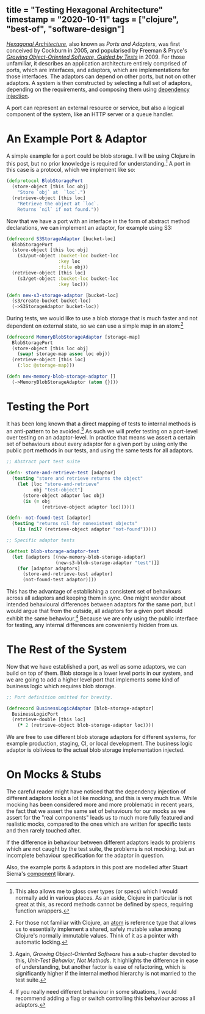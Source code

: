 title = "Testing Hexagonal Architecture"
timestamp = "2020-10-11"
tags = ["clojure", "best-of", "software-design"]
---
[*Hexagonal Architecture*](https://web.archive.org/web/20180822100852/http://alistair.cockburn.us/Hexagonal+architecture), also known as *Ports and Adapters*, was first conceived by Cockburn in 2005, and popularised by Freeman & Pryce's [*Growing Object-Oriented Software, Guided by Tests*](http://www.growing-object-oriented-software.com/) in 2009. For those unfamiliar, it describes an application architecture entirely comprised of ports, which are interfaces, and adaptors, which are implementations for those interfaces. The adaptors can depend on other ports, but not on other adaptors. A system is then constructed by selecting a full set of adaptors, depending on the requirements, and composing them using [dependency injection](https://en.wikipedia.org/wiki/Dependency_injection).

A port can represent an external resource or service, but also a logical component of the system, like an HTTP server or a queue handler.


# An Example Port & Adaptor

A simple example for a port could be blob storage. I will be using Clojure in this post, but no prior knowledge is required for understanding.[^1] A port in this case is a protocol, which we implement like so:

```clojure
(defprotocol BlobStoragePort
  (store-object [this loc obj]
    "Store `obj` at  `loc`.")
  (retrieve-object [this loc]
    "Retrieve the object at `loc`.
    Returns `nil` if not found."))
```

Now that we have a port with an interface in the form of abstract method declarations, we can implement an adaptor, for example using S3:

```clojure
(defrecord S3StorageAdaptor [bucket-loc]
  BlobStoragePort
  (store-object [this loc obj]
    (s3/put-object :bucket-loc bucket-loc
                   :key loc
                   :file obj))
  (retrieve-object [this loc]
    (s3/get-object :bucket-loc bucket-loc
                   :key loc)))

(defn new-s3-storage-adaptor [bucket-loc]
  (s3/create-bucket bucket-loc)
  (->S3StorageAdaptor bucket-loc))
```

During tests, we would like to use a blob storage that is much faster and not dependent on external state, so we can use a simple map in an atom:[^2]

```clojure
(defrecord MemoryBlobStorageAdaptor [storage-map]
  BlobStoragePort
  (store-object [this loc obj]
    (swap! storage-map assoc loc obj))
  (retrieve-object [this loc]
    (:loc @storage-map)))

(defn new-memory-blob-storage-adaptor []
  (->MemoryBlobStorageAdaptor (atom {})))
```


# Testing the Port

It has been long known that a direct mapping of tests to internal methods is an anti-pattern to be avoided.[^3] As such we will prefer testing on a port-level over testing on an adaptor-level. In practice that means we assert a certain set of behaviours about every adaptor for a given port by using only the public port methods in our tests, and using the same tests for all adaptors.

```clojure
;; Abstract port test suite

(defn- store-and-retrieve-test [adaptor]
  (testing "store and retrieve returns the object"
    (let [loc "store-and-retrieve"
          obj "test-object"]
      (store-object adaptor loc obj)
      (is (= obj
             (retrieve-object adaptor loc))))))

(defn- not-found-test [adaptor]
  (testing "returns nil for nonexistent objects"
    (is (nil? (retrieve-object adaptor "not-found")))))

;; Specific adaptor tests

(deftest blob-storage-adaptor-test
  (let [adaptors [(new-memory-blob-storage-adaptor)
                  (new-s3-blob-storage-adaptor "test")]]
    (for [adaptor adaptors]
      (store-and-retrieve-test adaptor)
      (not-found-test adaptor))))
```

This has the advantage of establishing a consistent set of behaviours across all adaptors and keeping them in sync. One might wonder about intended behavioural differences between adaptors for the same port, but I would argue that from the outside, all adaptors for a given port should exhibit the same behaviour.[^4] Because we are only using the public interface for testing, any internal differences are conveniently hidden from us.


# The Rest of the System

Now that we have established a port, as well as some adaptors, we can build on top of them. Blob storage is a lower level ports in our system, and we are going to add a higher level port that implements some kind of business logic which requires blob storage.

```clojure
;; Port definition omitted for brevity.

(defrecord BusinessLogicAdaptor [blob-storage-adaptor]
  BusinessLogicPort
  (retrieve-double [this loc]
    (* 2 (retrieve-object blob-storage-adaptor loc))))
```

We are free to use different blob storage adaptors for different systems, for example production, staging, CI, or local development. The business logic adaptor is oblivious to the actual blob storage implementation injected.


# On Mocks & Stubs

The careful reader might have noticed that the dependency injection of different adaptors looks a lot like mocking, and this is very much true. While mocking has been considered more and more problematic in recent years, the fact that we assert the same set of behaviours for our mocks as we assert for the "real components" leads us to much more fully featured and realistic mocks, compared to the ones which are written for specific tests and then rarely touched after.

If the difference in behaviour between different adaptors leads to problems which are not caught by the test suite, the problems is not mocking, but an incomplete behaviour specification for the adaptor in question.


[^1]: This also allows me to gloss over types (or specs) which I would normally add in various places. As an aside, Clojure in particular is not great at this, as record methods cannot be defined by specs, requiring function wrappers.

Also, the example ports & adaptors in this post are modelled after Stuart Sierra's [component](https://github.com/stuartsierra/component) library.

[^2]: For those not familiar with Clojure, an [atom](https://clojure.org/reference/atoms) is reference type that allows us to essentially implement a shared, safely mutable value among Clojure's normally immutable values. Think of it as a pointer with automatic locking.

[^3]: Again, *Growing Object-Oriented Software* has a sub-chapter devoted to this, *Unit-Test Behavior, Not Methods*. It highlights the difference in ease of understanding, but another factor is ease of refactoring, which is significantly higher if the internal method hierarchy is not married to the test suite.

[^4]: If you really need different behaviour in some situations, I would recommend adding a flag or switch controlling this behaviour across all adaptors.
